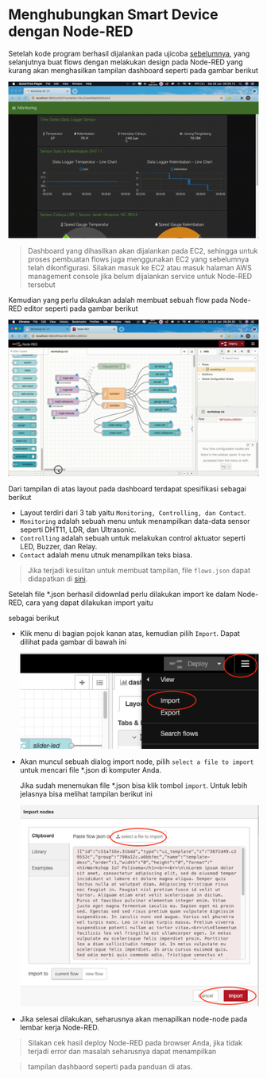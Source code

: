 # Menghubungkan Smart Device dengan Node-RED

Setelah kode program berhasil dijalankan pada ujicoba [sebelumnya](pengembangan-aplikasi-publisher-subscriber-pada-smart-device-mcu.md), 
yang selanjutnya buat flows dengan melakukan design pada Node-RED yang kurang akan menghasilkan tampilan dashboard 
seperti pada gambar berikut

![Hasil Tampilan Dashboard](../images/workshop.gif)

> Dashboard yang dihasilkan akan dijalankan pada EC2, sehingga untuk proses pembuatan flows juga menggunakan EC2 yang sebelumnya
> telah dikonfigurasi. Silakan masuk ke EC2 atau masuk halaman AWS management console jika belum dijalankan service untuk 
> Node-RED tersebut

Kemudian yang perlu dilakukan adalah membuat sebuah flow pada Node-RED editor seperti pada gambar berikut

![Flow pada Node-RED](../images/workshop2.gif)

Dari tampilan di atas layout pada dashboard terdapat spesifikasi sebagai berikut
+ Layout terdiri dari 3 tab yaitu `Monitoring, Controlling, dan Contact`.
+ `Monitoring` adalah sebuah menu untuk menampilkan data-data sensor seperti DHT11, LDR, dan Ultrasonic.
+ `Controlling` adalah sebuah untuk melakukan control aktuator seperti LED, Buzzer, dan Relay.
+ `Contact` adalah menu utnuk menampilkan teks biasa.

> Jika terjadi kesulitan untuk membuat tampilan, file `flows.json` dapat didapatkan di [sini](../images/flows.json).

Setelah file *.json berhasil didownlad perlu dilakukan import ke dalam Node-RED, cara yang dapat dilakukan import yaitu

sebagai berikut

+ Klik menu di bagian pojok kanan atas, kemudian pilih `Import`. Dapat dilihat pada gambar di bawah ini


  ![Proses import](../images/01.png)


+ Akan muncul sebuah dialog import node, pilih `select a file to import` untuk mencari file *.json di komputer Anda. 

  Jika sudah menemukan file *.json bisa klik tombol `import`. Untuk lebih jelasnya bisa melihat tampilan berikut ini
  

  ![Browser file](../images/02.png)


+ Jika selesai dilakukan, seharusnya akan menapilkan node-node pada lembar kerja Node-RED. 

> Silakan cek hasil deploy Node-RED pada browser Anda, jika tidak terjadi error dan masalah seharusnya dapat menampilkan

> tampilan dashbaord seperti pada panduan di atas.
